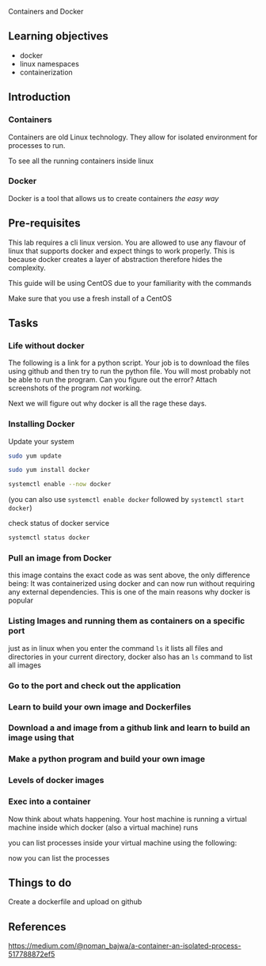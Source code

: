 Containers and Docker 

## Learning objectives
- docker
- linux namespaces
- containerization 

## Introduction

### Containers

Containers are old Linux technology. They allow for isolated environment for processes to run.  

To see all the running containers inside linux 

  

### Docker

Docker is a tool that allows us to create containers _the easy way_ 

  

## Pre-requisites 

This lab requires a cli linux version. You are allowed to use any flavour of linux that supports docker and expect things to work properly. This is because docker creates a layer of abstraction therefore hides the complexity. 

  

This guide will be using CentOS due to your familiarity with the commands 

Make sure that you use a fresh install of a CentOS 

## Tasks
### Life without docker
The following is a link for a python script. Your job is to download the files using github and then try to run the python file. You will most probably not be able to run the program. Can you figure out the error? Attach screenshots of the program *not* working.

Next we will figure out why docker is all the rage these days.


### Installing Docker

Update your system
```bash
sudo yum update
```

```bash
sudo yum install docker
```

```bash
systemctl enable --now docker
```
(you can also use `systemctl enable docker` followed by `systemctl start docker`)

check status of docker service

```bash
systemctl status docker
```
  
  

### Pull an image from Docker 
this image contains the exact code as was sent above, the only difference being: It was containerized using docker and can now run without requiring any external dependencies. This is one of the main reasons why docker is popular


### Listing Images and running them as containers on a specific port
just as in linux when you enter the command `ls` it lists all files and directories in your current directory, docker also has an `ls` command to list all images 
### Go to the port and check out the application

### Learn to build your own image and Dockerfiles
### Download a   and image from a github link and learn to build an image using that
### Make a python program and build your own image

### Levels of docker images

### Exec into a container 

  
  
  
  

Now think about whats happening. Your host machine is running a virtual machine inside which docker (also a virtual machine) runs

you can list processes inside your virtual machine using the following:

now you can list the processes 

  
  
  
  

## Things to do

  

Create a dockerfile and upload on github

## References

https://medium.com/@noman_bajwa/a-container-an-isolated-process-517788872ef5